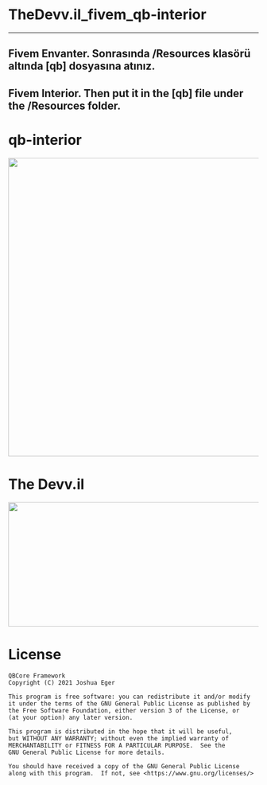 # TheDevv.il_fivem_qb-interior

---
Fivem Envanter. 
Sonrasında /Resources klasörü altında [qb] dosyasına atınız.
---
Fivem Interior.
Then put it in the [qb] file under the /Resources folder.
---

# qb-interior

<p align="center">
  <img  width="1000" height="600" src="https://imgur.com/t6crf4c.png">
</p>

# The Devv.il

<p align="center">
  <img  width="1000" height="250" src="https://i.hizliresim.com/lh5i19a.png">
</p>

# License

    QBCore Framework
    Copyright (C) 2021 Joshua Eger

    This program is free software: you can redistribute it and/or modify
    it under the terms of the GNU General Public License as published by
    the Free Software Foundation, either version 3 of the License, or
    (at your option) any later version.

    This program is distributed in the hope that it will be useful,
    but WITHOUT ANY WARRANTY; without even the implied warranty of
    MERCHANTABILITY or FITNESS FOR A PARTICULAR PURPOSE.  See the
    GNU General Public License for more details.

    You should have received a copy of the GNU General Public License
    along with this program.  If not, see <https://www.gnu.org/licenses/>


